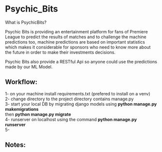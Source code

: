 # Psychic_Bits
What is PsychicBits?
 
Psychic Bits is providing an entertainment platform for fans of Premiere League to predict the results of matches and to challenge the machine predictions too, machine predictions are based on important statistics which makes it considerable for sponsors who need to know more about the future in order to make their investments decisions. 

Psychic Bits also provide a RESTful Api so anyone could use the predictions made by our ML Model.

Workflow:
---
1- on your machine install requirements.txt (prefered to install on a venv)  
2- change directory to the project directory contains manage.py  
3- start your local DB by migrating django models using **python manage.py makemigrations**  
   then **python manage.py migrate**  
4- runserver on localhost using the command **python manage.py runserver**  
5- 



Notes:
---
